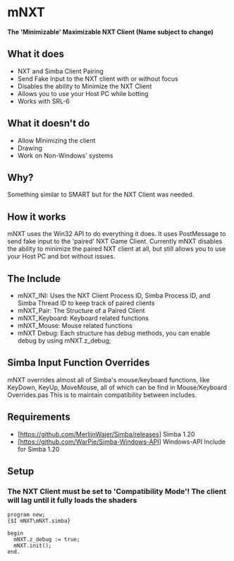 # mNXT 
****The 'Minimizable' Maximizable NXT Client (Name subject to change)****


## What it does
* NXT and Simba Client Pairing
* Send Fake Input to the NXT client with or without focus
* Disables the ability to Minimize the NXT Client
* Allows you to use your Host PC while botting
* Works with SRL-6


## What it doesn't do
* Allow Minimizing the client
* Drawing
* Work on Non-Windows' systems

## Why?
Something similar to SMART but for the NXT Client was needed.

## How it works
mNXT uses the Win32 API to do everything it does. It uses PostMessage to send fake input to the 'paired' NXT Game Client. Currently mNXT disables the ability to minimize the paired NXT client at all, but still allows you to use your Host PC and bot without issues.

## The Include

* mNXT_INI: Uses the NXT Client Process ID, Simba Process ID, and Simba Thread ID to keep track of paired clients
* mNXT_Pair: The Structure of a Paired Client
* mNXT_Keyboard: Keyboard related functions
* mNXT_Mouse: Mouse related functions
* mNXT Debug: Each structure has debug methods, you can enable debug by using mNXT.z_debug;


## Simba Input Function Overrides
mNXT overrides almost all of Simba's mouse/keyboard functions, like KeyDown, KeyUp, MoveMouse, all of which can be find in Mouse/Keyboard Overrides.pas This is to maintain compatibility between includes.

## Requirements
* [https://github.com/MerlijnWajer/Simba/releases] Simba 1.20
* [https://github.com/WarPie/Simba-Windows-API] Windows-API Include for Simba 1.20



## Setup
### The NXT Client must be set to 'Compatibility Mode'! The client will lag until it fully loads the shaders
```pascakl
program new;
{$I mNXT\mNXT.simba}

begin
  mNXT.z_debug := true;
  mNXT.init();
end.
```
